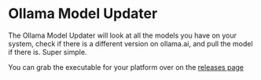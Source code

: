 # Ollama Model Updater

The Ollama Model Updater will look at all the models you have on your system, check if there is a different version on ollama.ai, and pull the model if there is. Super simple.

You can grab the executable for your platform over on the [releases page](https://github.com/technovangelist/ollamamodelupdater/releases)
